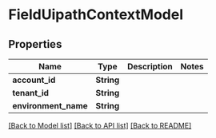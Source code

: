 # FieldUipathContextModel

## Properties

Name | Type | Description | Notes
------------ | ------------- | ------------- | -------------
**account_id** | **String** |  | 
**tenant_id** | **String** |  | 
**environment_name** | **String** |  | 

[[Back to Model list]](../README.md#documentation-for-models) [[Back to API list]](../README.md#documentation-for-api-endpoints) [[Back to README]](../README.md)


